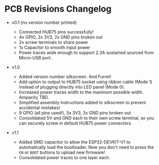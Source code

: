 # PCB Revisions Changelog

* v0.1 (no version number printed)
  * Connected HUB75 pins successfully!
  * 4x GPIO, 2x 3V3, 2x GND pins broken out
  * 2x screw terminals to share power
  * 1x Capacitor to smooth input power
  * Power traces wide enough to support 2.3A sustained sourced from Micro-USB port.


* v1.0
  * Added version number silkscreen. And Furret!
  * Add option to output to HUB75 socket using ribbon cable (Mode 1) instead of plugging directly into LED panel (Mode 0).
  * Increased power traces width to the maximum possible width. Ampacity TBD.
  * Simplified assembly instructions added to silkscreen to prevent accidental mistakes!
  * 9 GPIO (all pins used!), 3x 3V3, 3x GND pins broken out
  * Consolidated 5V and GND each to their own screw terminal, so you can securely screw in default HUB75 power connectors.


* v1.1
  * Added SMD capacitor to allow the ESP32-DEVKIT-V1 to automatically load the bootloader. Now you don't need to press the `EN` or `BOOT` buttons to upload new firmware!
  * Consolidated power traces to one layer each.
  
